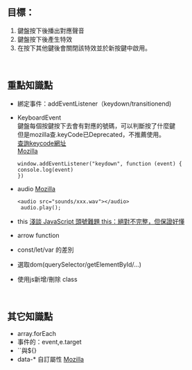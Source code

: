 
## 目標：

1. 鍵盤按下後播出對應聲音
2. 鍵盤按下後產生特效
3. 在按下其他鍵後會關閉該特效並於新按鍵中啟用。

<br />  


## 重點知識點
- 綁定事件：addEventListener（keydown/transitionend)

- KeyboardEvent  
鍵盤每個按鍵按下去會有對應的號碼，可以判斷按了什麼鍵  
但是mozilla查.keyCode已Deprecated，不推薦使用。  
[查詢keycode網址](https://keycode.info/)  
[Mozilla](https://developer.mozilla.org/en-US/docs/Web/API/KeyboardEvent)
    ```
    window.addEventListener("keydown", function (event) {
    console.log(event)
    })
    ```

- audio 
    [Mozilla](https://developer.mozilla.org/zh-CN/docs/Web/HTML/Element/audio)
    ```
    <audio src="sounds/xxx.wav"></audio>
     audio.play();
    ```



- this [淺談 JavaScript 頭號難題 this：絕對不完整，但保證好懂](https://blog.techbridge.cc/2019/02/23/javascript-this/)
- arrow function 
- const/let/var 的差別 
- 選取dom(querySelector/getElementById/...)
- 使用js新增/刪除 class



<br />  

## 其它知識點
- array.forEach
- 事件的：event,e.target
- ``與${}
- data-* 自訂屬性 [Mozilla](https://developer.mozilla.org/zh-TW/docs/Web/HTML/Global_attributes/data-*)



